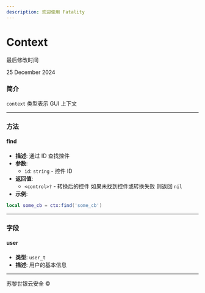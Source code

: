 ```yaml
---
description: 欢迎使用 Fatality
---
```


# Context

最后修改时间

25 December 2024

### 简介

`context` 类型表示 GUI 上下文

***

### 方法

#### find

* **描述**: 通过 ID 查找控件
* **参数**:
  * `id`: `string` - 控件 ID
* **返回值**:
  * `<control>?` - 转换后的控件 如果未找到控件或转换失败 则返回 `nil`
* **示例**:

```lua
local some_cb = ctx:find('some_cb')
```

***

### 字段

#### user

* **类型**: `user_t`
* **描述**: 用户的基本信息

***

苏黎世银云安全 ©
